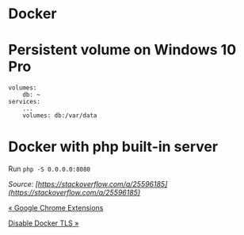 # Docker

Persistent volume on Windows 10 Pro
===================================

    volumes:
        db: ~
    services:
        ...
        volumes: db:/var/data


Docker with php built-in server
===============================

Run `php -S 0.0.0.0:8080`

_Source: [https://stackoverflow.com/a/25596185](https://stackoverflow.com/a/25596185)_

[« Google Chrome Extensions](google-chrome-extensions.html)

[Disable Docker TLS »](disable-docker-tls.html)


